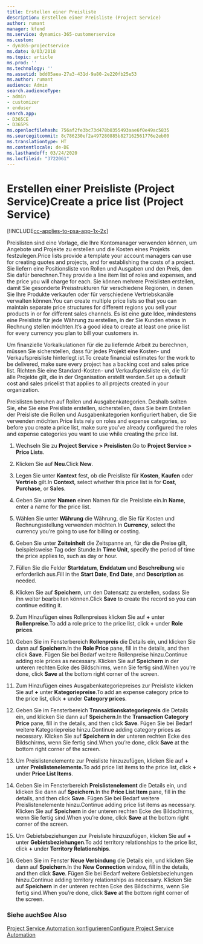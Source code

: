 ```yaml
---
title: Erstellen einer Preisliste
description: Erstellen einer Preisliste (Project Service)
author: rumant
manager: kfend
ms.service: dynamics-365-customerservice
ms.custom:
- dyn365-projectservice
ms.date: 8/03/2018
ms.topic: article
ms.prod: ''
ms.technology: ''
ms.assetid: bdd05aea-27a3-431d-9a80-2e220fb25e53
ms.author: rumant
audience: Admin
search.audienceType:
- admin
- customizer
- enduser
search.app:
- D365CE
- D365PS
ms.openlocfilehash: 756af2fe3bc73d478b0355493aae6f0e49ac5835
ms.sourcegitcommit: 8c786230ef2a497280885b827162561776e2eb00
ms.translationtype: HT
ms.contentlocale: de-DE
ms.lasthandoff: 03/24/2020
ms.locfileid: "3722061"
---
```

# <a name="create-a-price-list-project-service"></a><span data-ttu-id="5ec42-103">Erstellen einer Preisliste (Project Service)</span><span class="sxs-lookup"><span data-stu-id="5ec42-103">Create a price list (Project Service)</span></span>

[!INCLUDE[cc-applies-to-psa-app-1x-2x](../includes/cc-applies-to-psa-app-1x-2x.md)]

<span data-ttu-id="5ec42-104">Preislisten sind eine Vorlage, die Ihre Kontomanager verwenden können, um Angebote und Projekte zu erstellen und die Kosten eines Projekts festzulegen.</span><span class="sxs-lookup"><span data-stu-id="5ec42-104">Price lists provide a template your account managers can use for creating quotes and projects, and for establishing the costs of a project.</span></span> <span data-ttu-id="5ec42-105">Sie liefern eine Positionsliste von Rollen und Ausgaben und den Preis, den Sie dafür berechnen.</span><span class="sxs-lookup"><span data-stu-id="5ec42-105">They provide a line item list of roles and expenses, and the price you will charge for each.</span></span> <span data-ttu-id="5ec42-106">Sie können mehrere Preislisten erstellen, damit Sie gesonderte Preisstrukturen für verschiedene Regionen, in denen Sie Ihre Produkte verkaufen oder für verschiedene Vertriebskanäle verwalten können.</span><span class="sxs-lookup"><span data-stu-id="5ec42-106">You can create multiple price lists so that you can maintain separate price structures for different regions you sell your products in or for different sales channels.</span></span> <span data-ttu-id="5ec42-107">Es ist eine gute Idee, mindestens eine Preisliste für jede Währung zu erstellen, in der Sie Kunden etwas in Rechnung stellen möchten.</span><span class="sxs-lookup"><span data-stu-id="5ec42-107">It’s a good idea to create at least one price list for every currency you plan to bill your customers in.</span></span>  
  
<span data-ttu-id="5ec42-108">Um finanzielle Vorkalkulationen für die zu liefernde Arbeit zu berechnen, müssen Sie sicherstellen, dass für jedes Projekt eine Kosten- und Verkaufspreisliste hinterlegt ist.</span><span class="sxs-lookup"><span data-stu-id="5ec42-108">To create financial estimates for the work to be delivered, make sure every project has a backing cost and sales price list.</span></span> <span data-ttu-id="5ec42-109">Richten Sie eine Standard-Kosten- und Verkaufspreisliste ein, die für alle Projekte gilt, die in der Organisation erstellt werden.</span><span class="sxs-lookup"><span data-stu-id="5ec42-109">Set up a default cost and sales pricelist that applies to all projects created in your organization.</span></span>  
  
<span data-ttu-id="5ec42-110">Preislisten beruhen auf Rollen und Ausgabenkategorien. Deshalb sollten Sie, ehe Sie eine Preisliste erstellen, sicherstellen, dass Sie beim Erstellen der Preisliste die Rollen und Ausgabenkategorien konfiguriert haben, die Sie verwenden möchten.</span><span class="sxs-lookup"><span data-stu-id="5ec42-110">Price lists rely on roles and expense categories, so before you create a price list, make sure you’ve already configured the roles and expense categories you want to use while creating the price list.</span></span>  
  
1.  <span data-ttu-id="5ec42-111">Wechseln Sie zu **Project Service > Preislisten**.</span><span class="sxs-lookup"><span data-stu-id="5ec42-111">Go to **Project Service > Price Lists**.</span></span>  
  
2.  <span data-ttu-id="5ec42-112">Klicken Sie auf **Neu**.</span><span class="sxs-lookup"><span data-stu-id="5ec42-112">Click **New**.</span></span>  
  
3.  <span data-ttu-id="5ec42-113">Legen Sie unter **Kontext** fest, ob die Preisliste für **Kosten**, **Kaufen** oder **Vertrieb** gilt.</span><span class="sxs-lookup"><span data-stu-id="5ec42-113">In **Context**, select whether this price list is for **Cost**, **Purchase**, or **Sales**.</span></span>  
  
4.  <span data-ttu-id="5ec42-114">Geben Sie unter **Namen** einen Namen für die Preisliste ein.</span><span class="sxs-lookup"><span data-stu-id="5ec42-114">In **Name**, enter a name for the price list.</span></span>  
  
5.  <span data-ttu-id="5ec42-115">Wählen Sie unter **Währung** die Währung, die Sie für Kosten und Rechnungsstellung verwenden möchten.</span><span class="sxs-lookup"><span data-stu-id="5ec42-115">In **Currency**, select the currency you’re going to use for billing or costing.</span></span>  
  
6.  <span data-ttu-id="5ec42-116">Geben Sie unter **Zeiteinheit** die Zeitspanne an, für die die Preise gilt, beispielsweise Tag oder Stunde.</span><span class="sxs-lookup"><span data-stu-id="5ec42-116">In **Time Unit**, specify the period of time the price applies to, such as day or hour.</span></span>  
  
7.  <span data-ttu-id="5ec42-117">Füllen Sie die Felder **Startdatum**, **Enddatum** und **Beschreibung** wie erforderlich aus.</span><span class="sxs-lookup"><span data-stu-id="5ec42-117">Fill in the **Start Date**, **End Date**, and **Description** as needed.</span></span>  
  
8.  <span data-ttu-id="5ec42-118">Klicken Sie auf **Speichern**, um den Datensatz zu erstellen, sodass Sie ihn weiter bearbeiten können.</span><span class="sxs-lookup"><span data-stu-id="5ec42-118">Click **Save** to create the record so you can continue editing it.</span></span>  
  
9. <span data-ttu-id="5ec42-119">Zum Hinzufügen eines Rollenpreises klicken Sie auf **+** unter **Rollenpreise**.</span><span class="sxs-lookup"><span data-stu-id="5ec42-119">To add a role price to the price list, click **+** under **Role prices**.</span></span>  
  
10. <span data-ttu-id="5ec42-120">Geben Sie im Fensterbereich **Rollenpreis** die Details ein, und klicken Sie dann auf **Speichern**.</span><span class="sxs-lookup"><span data-stu-id="5ec42-120">In the **Role Price** pane, fill in the details, and then click **Save**.</span></span> <span data-ttu-id="5ec42-121">Fügen Sie bei Bedarf weitere Rollenpreise hinzu.</span><span class="sxs-lookup"><span data-stu-id="5ec42-121">Continue adding role prices as necessary.</span></span> <span data-ttu-id="5ec42-122">Klicken Sie auf **Speichern** in der unteren rechten Ecke des Bildschirms, wenn Sie fertig sind.</span><span class="sxs-lookup"><span data-stu-id="5ec42-122">When you’re done, click **Save** at the bottom right corner of the screen.</span></span>  
  
11. <span data-ttu-id="5ec42-123">Zum Hinzufügen eines Ausgabenkategoriepreises zur Preisliste klicken Sie auf **+** unter **Kategoriepreise**.</span><span class="sxs-lookup"><span data-stu-id="5ec42-123">To add an expense category price to the price list, click **+** under **Category prices**.</span></span>  
  
12. <span data-ttu-id="5ec42-124">Geben Sie im Fensterbereich **Transaktionskategoriepreis** die Details ein, und klicken Sie dann auf **Speichern**.</span><span class="sxs-lookup"><span data-stu-id="5ec42-124">In the **Transaction Category Price** pane, fill in the details, and then click **Save**.</span></span> <span data-ttu-id="5ec42-125">Fügen Sie bei Bedarf weitere Kategoriepreise hinzu.</span><span class="sxs-lookup"><span data-stu-id="5ec42-125">Continue adding category prices as necessary.</span></span> <span data-ttu-id="5ec42-126">Klicken Sie auf **Speichern** in der unteren rechten Ecke des Bildschirms, wenn Sie fertig sind.</span><span class="sxs-lookup"><span data-stu-id="5ec42-126">When you’re done, click **Save** at the bottom right corner of the screen.</span></span>  
  
13. <span data-ttu-id="5ec42-127">Um Preislistenelemente zur Preisliste hinzuzufügen, klicken Sie auf **+** unter **Preislistenelemente.**</span><span class="sxs-lookup"><span data-stu-id="5ec42-127">To add price list items to the price list, click **+** under **Price List Items**.</span></span>  
  
14. <span data-ttu-id="5ec42-128">Geben Sie im Fensterbereich **Preislistenelement** die Details ein, und klicken Sie dann auf **Speichern**.</span><span class="sxs-lookup"><span data-stu-id="5ec42-128">In the **Price List Item** pane, fill in the details, and then click **Save**.</span></span> <span data-ttu-id="5ec42-129">Fügen Sie bei Bedarf weitere Preislistenelemente hinzu.</span><span class="sxs-lookup"><span data-stu-id="5ec42-129">Continue adding price list items as necessary.</span></span> <span data-ttu-id="5ec42-130">Klicken Sie auf **Speichern** in der unteren rechten Ecke des Bildschirms, wenn Sie fertig sind.</span><span class="sxs-lookup"><span data-stu-id="5ec42-130">When you’re done, click **Save** at the bottom right corner of the screen.</span></span>  
  
15. <span data-ttu-id="5ec42-131">Um Gebietsbeziehungen zur Preisliste hinzuzufügen, klicken Sie auf **+** unter **Gebietsbeziehungen**.</span><span class="sxs-lookup"><span data-stu-id="5ec42-131">To add territory relationships to the price list, click **+** under **Territory Relationships**.</span></span>  
  
16. <span data-ttu-id="5ec42-132">Geben Sie im Fenster **Neue Verbindung** die Details ein, und klicken Sie dann auf **Speichern**.</span><span class="sxs-lookup"><span data-stu-id="5ec42-132">In the **New Connection** window, fill in the details, and then click **Save**.</span></span> <span data-ttu-id="5ec42-133">Fügen Sie bei Bedarf weitere Gebietsbeziehungen hinzu.</span><span class="sxs-lookup"><span data-stu-id="5ec42-133">Continue adding territory relationships as necessary.</span></span> <span data-ttu-id="5ec42-134">Klicken Sie auf **Speichern** in der unteren rechten Ecke des Bildschirms, wenn Sie fertig sind.</span><span class="sxs-lookup"><span data-stu-id="5ec42-134">When you’re done, click **Save** at the bottom right corner of the screen.</span></span>  
  
### <a name="see-also"></a><span data-ttu-id="5ec42-135">Siehe auch</span><span class="sxs-lookup"><span data-stu-id="5ec42-135">See Also</span></span>  
 [<span data-ttu-id="5ec42-136">Project Service Automation konfigurieren</span><span class="sxs-lookup"><span data-stu-id="5ec42-136">Configure Project Service Automation</span></span>](../project-service/configure.md)
